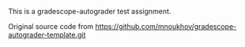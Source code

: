 This is a gradescope-autograder test assignment.

Original source code from https://github.com/mnoukhov/gradescope-autograder-template.git

